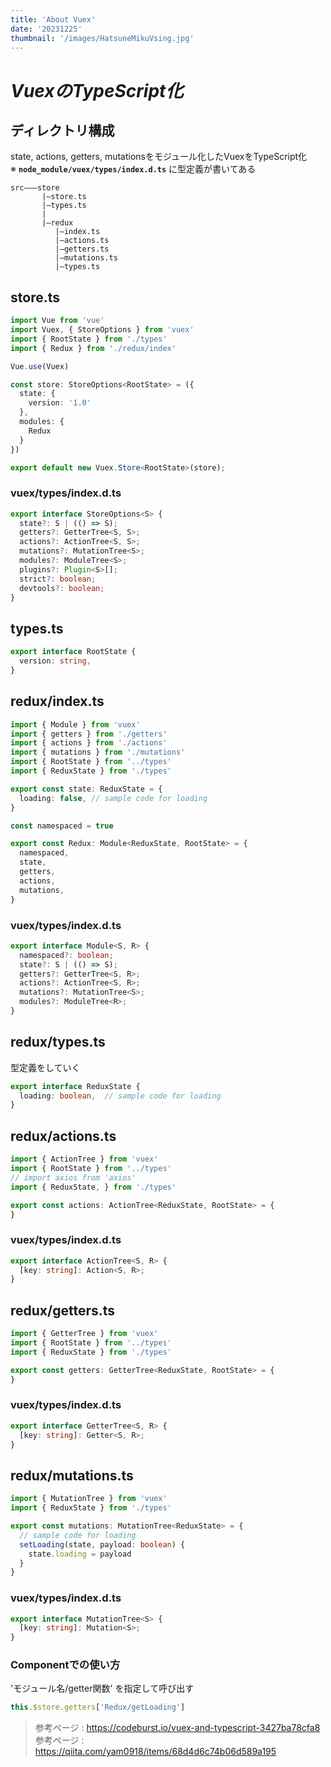 ```yaml
---
title: 'About Vuex'
date: '20231225'
thumbnail: '/images/HatsuneMikuVsing.jpg'
---
```


# ***VuexのTypeScript化***

## **ディレクトリ構成**
state, actions, getters, mutationsをモジュール化したVuexをTypeScript化  
※ **`node_module/vuex/types/index.d.ts`** に型定義が書いてある
```
src―――store
       |―store.ts
       |―types.ts
       |
       |―redux
          |―index.ts
          |―actions.ts
          |―getters.ts
          |―mutations.ts
          |―types.ts
```

## **store.ts**
```ts
import Vue from 'vue'
import Vuex, { StoreOptions } from 'vuex'
import { RootState } from './types'
import { Redux } from './redux/index'

Vue.use(Vuex)

const store: StoreOptions<RootState> = ({
  state: {
    version: '1.0'
  },
  modules: {
    Redux
  }
})

export default new Vuex.Store<RootState>(store);
```

### **vuex/types/index.d.ts**
```ts
export interface StoreOptions<S> {
  state?: S | (() => S);
  getters?: GetterTree<S, S>;
  actions?: ActionTree<S, S>;
  mutations?: MutationTree<S>;
  modules?: ModuleTree<S>;
  plugins?: Plugin<S>[];
  strict?: boolean;
  devtools?: boolean;
}
```

## **types.ts**
```ts
export interface RootState {
  version: string,
}
```

## **redux/index.ts**
```ts
import { Module } from 'vuex'
import { getters } from './getters'
import { actions } from './actions'
import { mutations } from './mutations'
import { RootState } from '../types'
import { ReduxState } from './types'

export const state: ReduxState = {
  loading: false, // sample code for loading
}

const namespaced = true

export const Redux: Module<ReduxState, RootState> = {
  namespaced,
  state,
  getters,
  actions,
  mutations,
}
```

### **vuex/types/index.d.ts**
```ts
export interface Module<S, R> {
  namespaced?: boolean;
  state?: S | (() => S);
  getters?: GetterTree<S, R>;
  actions?: ActionTree<S, R>;
  mutations?: MutationTree<S>;
  modules?: ModuleTree<R>;
}
```

## **redux/types.ts**
型定義をしていく
```ts
export interface ReduxState {
  loading: boolean,  // sample code for loading
}
```

## **redux/actions.ts**
```ts
import { ActionTree } from 'vuex'
import { RootState } from '../types'
// import axios from 'axios'
import { ReduxState, } from './types'

export const actions: ActionTree<ReduxState, RootState> = {
}
```

### **vuex/types/index.d.ts**
```ts
export interface ActionTree<S, R> {
  [key: string]: Action<S, R>;
}
```

## **redux/getters.ts**
```ts
import { GetterTree } from 'vuex'
import { RootState } from '../types'
import { ReduxState } from './types'

export const getters: GetterTree<ReduxState, RootState> = {
}
```

### **vuex/types/index.d.ts**
```ts
export interface GetterTree<S, R> {
  [key: string]: Getter<S, R>;
}
```

## **redux/mutations.ts**
```ts
import { MutationTree } from 'vuex'
import { ReduxState } from './types'

export const mutations: MutationTree<ReduxState> = {
  // sample code for loading
  setLoading(state, payload: boolean) {
    state.loading = payload
  }
}
```

### **vuex/types/index.d.ts**
```ts
export interface MutationTree<S> {
  [key: string]: Mutation<S>;
}
```

### Componentでの使い方
'モジュール名/getter関数' を指定して呼び出す
```ts
this.$store.getters['Redux/getLoading']
```

> 参考ページ : <https://codeburst.io/vuex-and-typescript-3427ba78cfa8>  
> 参考ページ : <https://qiita.com/yam0918/items/68d4d6c74b06d589a195>